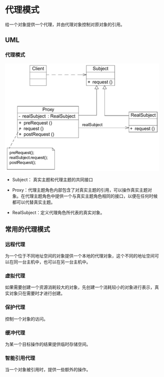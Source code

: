 # 代理模式

给一个对象提供一个代理，并由代理对象控制对原对象的引用。

## UML
### 代理模式
![](./images/proxy.jpeg)

- Subject： 真实主题和代理主题的共同接口

- Proxy：代理主题角色内部包含了对真实主题的引用，可以操作真实主题对象。在代理主题角色中提供一个与真实主题角色相同的接口，以便在任何时候都可以代替真实主题。

- RealSubject：定义代理角色所代表的真实对象。

## 常用的代理模式
### 远程代理
为一个位于不同地址空间的对象提供一个本地的代理对象，这个不同的地址空间可以在同一台主机中，也可以在另一台主机中。

### 虚拟代理
如果需要创建一个资源消耗较大的对象，先创建一个消耗较小的对象进行表示，真实对象只在需要时才进行创建。

### 保护代理
控制一个对象的访问。

### 缓冲代理
为某一个目标操作的结果提供临时存储空间。

### 智能引用代理
当一个对象被引用时，提供一些额外的操作。